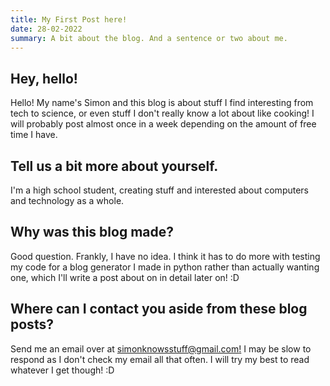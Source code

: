 ```yaml
---
title: My First Post here!
date: 28-02-2022
summary: A bit about the blog. And a sentence or two about me.
---
```

## Hey, hello!
Hello! My name's Simon and this blog is about stuff I find interesting from tech to science, or even stuff I don't really know a lot about like cooking! I will probably post almost once in a week depending on the amount of free time I have.

## Tell us a bit more about yourself.
I'm a high school student, creating stuff and interested about computers and technology as a whole.

## Why was this blog made?
Good question. Frankly, I have no idea. I think it has to do more with testing my code for a blog generator I made in python rather than actually wanting one, which I'll write a post about on in detail later on! :D

## Where can I contact you aside from these blog posts?
Send me an email over at [simonknowsstuff@gmail.com!](mailto:simonknowsstuff@gmail.com) I may be slow to respond as I don't check my email all that often. I will try my best to read whatever I get though! :D

